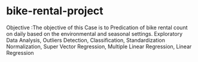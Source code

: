 # bike-rental-project
Objective :The objective of this Case is to Predication of bike rental count on daily based on the environmental and seasonal settings.  Exploratory Data Analysis, Outliers Detection, Classification, Standardization Normalization, Super Vector Regression, Multiple Linear Regression, Linear Regression
